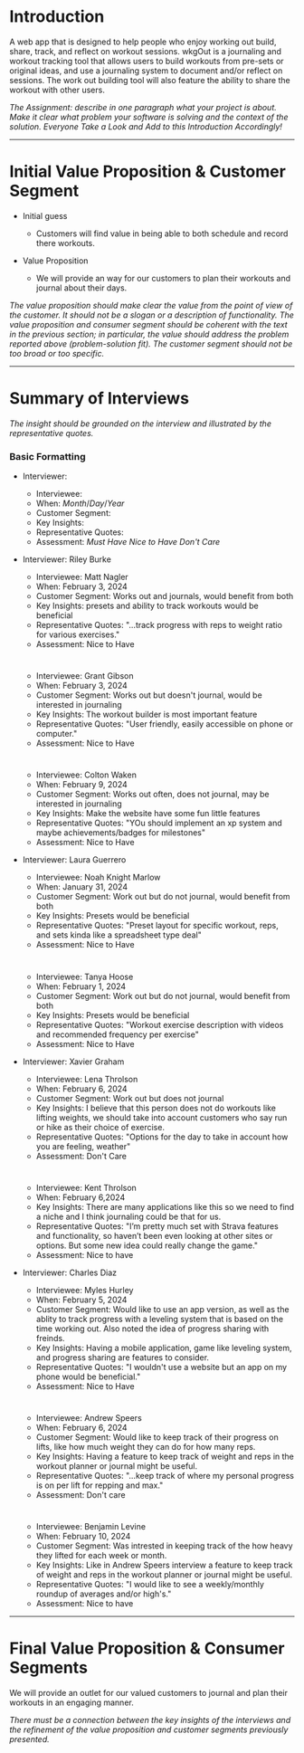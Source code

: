 # **Introduction**
A web app that is designed to help people who enjoy working out build, share, track, and reflect on workout sessions. wkgOut is a journaling and workout tracking tool that allows users to build workouts from pre-sets or original ideas, and use a journaling system to document and/or reflect on sessions. The work out building tool will also feature the ability to share the workout with other users.

*The Assignment: describe in one paragraph what your project is about. Make it clear what problem your software is solving and the context of the solution.*
*Everyone Take a Look and Add to this Introduction Accordingly!*

---
# **Initial Value Proposition & Customer Segment**

-  Initial guess
   -  Customers will find value in being able to both schedule and record there workouts.

-  Value Proposition
   -  We will provide an way for our customers to plan their workouts and journal about their days.   

*The value proposition should make clear the value from the point of view of the customer. It should not be a slogan or a description of functionality. The value proposition and consumer segment should be coherent with the text in the previous section; in particular, the value should address the problem reported above (problem-solution fit). The customer segment should not be too broad or too specific.* 


---
# **Summary of Interviews**

*The insight should be grounded on the interview and illustrated by the representative quotes.*

### Basic Formatting
- Interviewer: 
   - Interviewee:
   - When: *Month*/*Day*/*Year*
   - Customer Segment:
   - Key Insights:
   - Representative Quotes:
   - Assessment: *Must Have* *Nice to Have* *Don't Care*

- Interviewer: Riley Burke
   - Interviewee: Matt Nagler
   - When: February 3, 2024
   - Customer Segment: Works out and journals, would benefit from both
   - Key Insights: presets and ability to track workouts would be beneficial
   - Representative Quotes: "...track progress with reps to weight ratio for various exercises."
   - Assessment: Nice to Have
  #
   - Interviewee: Grant Gibson
   - When: February 3, 2024
   - Customer Segment: Works out but doesn't journal, would be interested in journaling
   - Key Insights: The workout builder is most important feature
   - Representative Quotes: "User friendly, easily accessible on phone or computer."
   - Assessment: Nice to Have
  #
   - Interviewee: Colton Waken
   - When: February 9, 2024
   - Customer Segment: Works out often, does not journal, may be interested in journaling
   - Key Insights: Make the website have some fun little features
   - Representative Quotes: "YOu should implement an xp system and maybe achievements/badges for milestones"
   - Assessment: Nice to Have
 
- Interviewer: Laura Guerrero
   - Interviewee: Noah Knight Marlow
   - When: January 31, 2024
   - Customer Segment: Work out but do not journal, would benefit from both
   - Key Insights: Presets would be beneficial
   - Representative Quotes: "Preset layout for specific workout, reps, and sets kinda like a spreadsheet type deal"
   - Assessment: Nice to Have
  #
   - Interviewee: Tanya Hoose
   - When: February 1, 2024
   - Customer Segment: Work out but do not journal, would benefit from both
   - Key Insights: Presets would be beneficial
   - Representative Quotes: "Workout exercise description with videos and recommended frequency per exercise"
   - Assessment: Nice to Have

- Interviewer: Xavier Graham
  - Interviewee: Lena Throlson
  - When: February 6, 2024
  - Customer Segment: Work out but does not journal
  - Key Insights: I believe that this person does not do workouts like lifting weights, we should take into account customers who say run or hike as their choice of exercise.
  - Representative Quotes: "Options for the day to take in account how you are feeling, weather"
  - Assessment: Don't Care
  #
  - Interviewee: Kent Throlson
  - When: February 6,2024
  - Key Insights: There are many applications like this so we need to find a niche and I think journaling could be that for us.
  - Representative Quotes: "I’m pretty much set with Strava features and functionality, so haven’t been even looking at other sites or options. But some new idea could really change the game."
  - Assessment: Nice to have

- Interviewer: Charles Diaz
   - Interviewee: Myles Hurley
   - When: February 5, 2024
   - Customer Segment: Would like to use an app version, as well as the ablity to track progress with a leveling system that is based on the time working out. Also noted the idea of progress sharing with freinds. 
   - Key Insights: Having a mobile application, game like leveling system, and progress sharing are features to consider.
   - Representative Quotes: "I wouldn't use a website but an app on my phone would be beneficial."
   - Assessment: Nice to Have
  #
   - Interviewee: Andrew Speers
   - When: February 6, 2024
   - Customer Segment: Would like to keep track of their progress on lifts, like how much weight they can do for how many reps.
   - Key Insights: Having a feature to keep track of weight and reps in the workout planner or journal might be useful.
   - Representative Quotes: "...keep track of where my personal progress is on per lift for repping and max."
   - Assessment: Don't care
  #
   - Interviewee: Benjamin Levine
   - When: February 10, 2024
   - Customer Segment: Was intrested in keeping track of the how heavy they lifted for each week or month.
   - Key Insights: Like in Andrew Speers interview a feature to keep track of weight and reps in the workout planner or journal might be useful.
   - Representative Quotes: "I would like to see a weekly/monthly roundup of averages and/or high's."
   - Assessment: Nice to have
---
# **Final Value Proposition & Consumer Segments**

We will provide an outlet for our valued customers to journal and plan their workouts in an engaging manner. 

*There must be a connection between the key insights of the interviews and the refinement of the value proposition and customer segments previously presented.*
